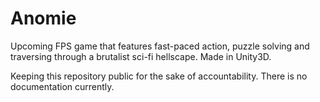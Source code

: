 # Anomie
Upcoming FPS game that features fast-paced action, puzzle solving and traversing through a brutalist sci-fi hellscape. Made in Unity3D.

Keeping this repository public for the sake of accountability. There is no documentation currently.

